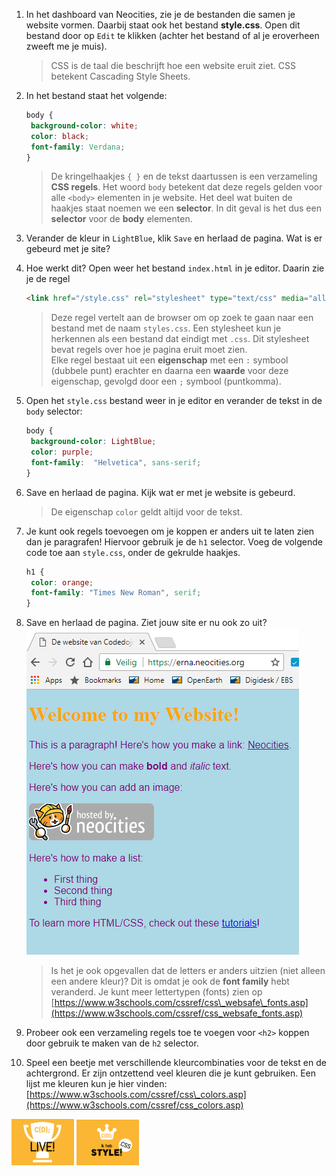1. In het dashboard van Neocities, zie je de bestanden die samen je website vormen. Daarbij staat ook het bestand **style.css**. Open dit bestand door op `Edit` te klikken \(achter het bestand of al je eroverheen zweeft me je muis\).

   > CSS is de taal die beschrijft hoe een website eruit ziet. CSS betekent Cascading Style Sheets.

2. In het bestand staat het volgende:

   ```css
   body {
    background-color: white;
    color: black;
    font-family: Verdana;
   }
   ```

   > De kringelhaakjes `{ }` en de tekst daartussen is een verzameling **CSS regels**. Het woord `body` betekent dat deze regels gelden voor alle `<body>` elementen in je website. Het deel wat buiten de haakjes staat noemen we een **selector**. In dit geval is het dus een **selector** voor de **body** elementen.

3. Verander de kleur in `LightBlue`, klik `Save` en herlaad de pagina. Wat is er gebeurd met je site?

4. Hoe werkt dit? Open weer het bestand `index.html` in je editor. Daarin zie je de regel

   ```html
   <link href="/style.css" rel="stylesheet" type="text/css" media="all">
   ```

   > Deze regel vertelt aan de browser om op zoek te gaan naar een bestand met de naam `styles.css`. Een stylesheet kun je herkennen als een bestand dat eindigt met `.css`. Dit stylesheet bevat regels over hoe je pagina eruit moet zien.  
   > Elke regel bestaat uit een **eigenschap** met een `:` symbool \(dubbele punt\) erachter en daarna een **waarde** voor deze eigenschap, gevolgd door een `;` symbool \(puntkomma\).

5. Open het `style.css` bestand weer in je editor en verander de tekst in de `body` selector:

   ```css
   body {
    background-color: LightBlue;
    color: purple;
    font-family:  "Helvetica", sans-serif;
   }
   ```

6. Save en herlaad de pagina. Kijk wat er met je website is gebeurd.

   > De eigenschap `color` geldt altijd voor de tekst.

7. Je kunt ook regels toevoegen om je koppen er anders uit te laten zien dan je paragrafen! Hiervoor gebruik je de `h1` selector. Voeg de volgende code toe aan `style.css`, onder de gekrulde haakjes.

   ```css
   h1 {
    color: orange;
    font-family: "Times New Roman", serif;
   }
   ```

8. Save en herlaad de pagina. Ziet jouw site er nu ook zo uit?  
   ![](/assets/saved_styling.png)

   > Is het je ook opgevallen dat de letters er anders uitzien \(niet alleen een andere kleur\)? Dit is omdat je ook de **font family** hebt veranderd. Je kunt meer lettertypen \(fonts\) zien op [https://www.w3schools.com/cssref/css\_websafe\_fonts.asp](https://www.w3schools.com/cssref/css_websafe_fonts.asp)

9. Probeer ook een verzameling regels toe te voegen voor `<h2>` koppen door gebruik te maken van de `h2` selector.

10. Speel een beetje met verschillende kleurcombinaties voor de tekst en de achtergrond. Er zijn ontzettend veel kleuren die je kunt gebruiken. Een lijst me kleuren kun je hier vinden: [https://www.w3schools.com/cssref/css\_colors.asp](https://www.w3schools.com/cssref/css_colors.asp)



![](../assets/badges/thumbs/01_live.png) 
![](../assets/badges/thumbs/06_style.png)

